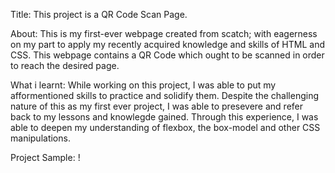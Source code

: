 Title: This project is a QR Code Scan Page.

About: This is my first-ever webpage created from scatch; with eagerness on my part to apply my recently acquired knowledge and skills of HTML and CSS.
This webpage contains a QR Code which ought to be scanned in order to reach the desired page.

What i learnt: While working on this project, I was able to put my afformentioned skills to practice and solidify them. Despite the challenging nature of this as my first ever project, I was able to presevere and refer back to my lessons and knowlegde gained. Through this experience, I was able to deepen my understanding of flexbox, the box-model and other CSS manipulations.

Project Sample: ! [](./images/QR-CODE%20SCREENSHOT.png)
